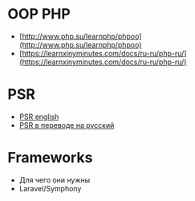 # OOP PHP
* [http://www.php.su/learnphp/phpoo](http://www.php.su/learnphp/phpoo)
* [https://learnxinyminutes.com/docs/ru-ru/php-ru/](https://learnxinyminutes.com/docs/ru-ru/php-ru/)

# PSR
* [PSR english](http://www.php-fig.org/psr/)
* [PSR в переводе на русский](http://svyatoslav.biz/misc/psr_translation/)

# Frameworks

* Для чего они нужны
* Laravel/Symphony